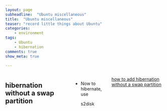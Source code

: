```yaml
---
layout: page
subheadline:  "Ubuntu miscellaneous"
title:  "Ubuntu miscellaneous"
teaser: "record little things about Ubuntu"
categories:
    - environment
tags:
    - Ubuntu
    - hibernation
comments: true
show_meta: true

---
```

<div class="row">


<div class="medium-14 medium-pull-3 columns" markdown="1">

##	hibernation without a swap partition

* Now to hibernate, use

	s2disk

[how to add hibernation without a swap partition](https://wiki.debian.org/Hibernation/Hibernate_Without_Swap_Partition)


</div><!-- /.medium-8.columns -->

</div><!-- /.row -->
